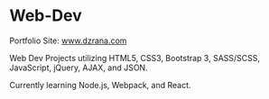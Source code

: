 # Web-Dev

Portfolio Site: www.dzrana.com

Web Dev Projects utilizing HTML5, CSS3, Bootstrap 3, SASS/SCSS, JavaScript, jQuery, AJAX, and JSON.

Currently learning Node.js, Webpack, and React.
